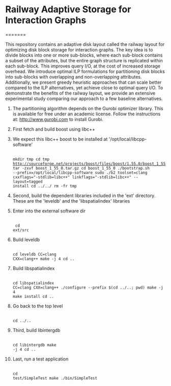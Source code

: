 # Railway Adaptive Storage for Interaction Graphs
=======

This repository contains an adaptive disk layout called the railway layout for
optimizing disk block storage for interaction graphs. The key idea is to divide
blocks into one or more sub-blocks, where each sub-block contains a subset of
the attributes, but the entire graph structure is replicated within each
sub-block. This improves query I/O, at the cost of increased storage overhead.
We introduce optimal ILP formulations for partitioning disk blocks into
sub-blocks with overlapping and non-overlapping attributes. Additionally, we
present greedy heuristic approaches that can scale better compared to the ILP
alternatives, yet achieve close to optimal query I/O. To demonstrate the
benefits of the railway layout, we provide an extensive experimental study
comparing our approach to a few baseline alternatives.


1. The partitioning algorithm depends on the Gurobi optimizer library. This is available
   for free under an academic license. Follow the instructions at: http://www.gurobi.com to install Gurobi.

2. First fetch and build boost using libc++
3. We expect this libc++ boost to be installed at '/opt/local/libcpp-software'
<br/><br/><pre><code>mkdir tmp
cd tmp
http://sourceforge.net/projects/boost/files/boost/1.55.0/boost_1_55_0.tar.gz
tar -zxvf boost_1_55_0.tar.gz
cd boost_1_55_0
./bootstrap.sh --prefix=/opt/local/libcpp-software
sudo ./b2 toolset=clang cxxflags="-stdlib=libc++" linkflags="-stdlib=libc++" --layout=tagged  install
cd ../../
rm -fr tmp
</code></pre>

4. Second, build the dependent libraries included in the 'ext' directory. These are the 'leveldb' and the 'libspatialindex' libraries

5. Enter into the external software dir
<br/><br/><pre><code>
cd ext/src
</code></pre>

6. Build leveldb
<br/><br/><pre><code>cd leveldb
CC=clang CXX=clang++ make -j 4
cd ..
</code></pre>

7. Build libspatialindex
<br/><br/><pre><code>cd libspatialindex
CC=clang CXX=clang++ ./configure --prefix $(cd ../..; pwd)
make -j 4
make install
cd ..
</code></pre>

8. Go back to the top level
<br/><br/><pre><code>cd ../..
</code></pre>

9. Third, build libintergdb
<br/><br/><pre><code>cd libintergdb
make -j 4
cd ..
</code></pre>

10. Last, run a test application
<br/><br/><pre><code>cd test/SimpleTest
make
./bin/SimpleTest 
</code></pre>






